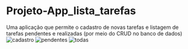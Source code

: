 # Projeto-App_lista_tarefas
Uma aplicação que permite o cadastro de novas tarefas e listagem de tarefas pendentes e realizadas (por meio do CRUD no banco de dados)
![cadastro](https://user-images.githubusercontent.com/103214807/218838191-1b4b34af-0365-46a6-af63-cc335fbb45e3.png)
![pendentes](https://user-images.githubusercontent.com/103214807/218838197-a5f1d67e-18bf-4ac3-a417-0558b5711b80.png)
![todas](https://user-images.githubusercontent.com/103214807/218838199-1c37bbc2-ff50-43a7-9d14-f4d8707c22b6.png)
